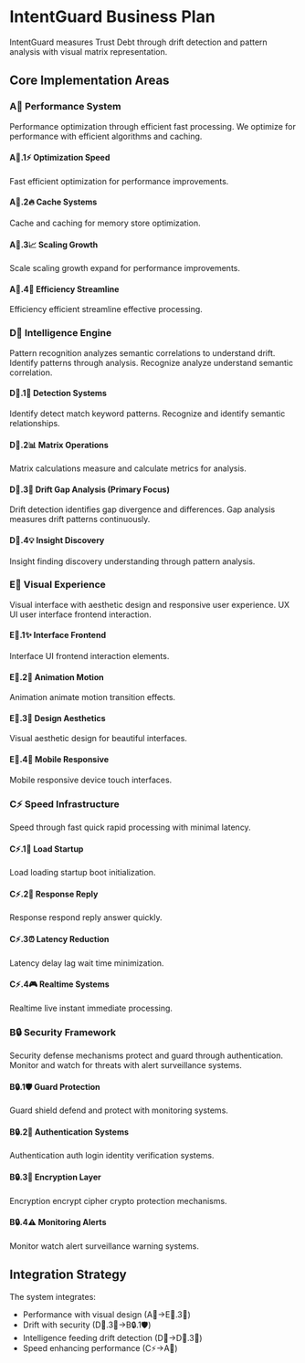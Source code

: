 # IntentGuard Business Plan

IntentGuard measures Trust Debt through drift detection and pattern analysis with visual matrix representation.

## Core Implementation Areas

### A🚀 Performance System
Performance optimization through efficient fast processing. We optimize for performance with efficient algorithms and caching.

#### A🚀.1⚡ Optimization Speed
Fast efficient optimization for performance improvements.

#### A🚀.2🔥 Cache Systems
Cache and caching for memory store optimization.

#### A🚀.3📈 Scaling Growth
Scale scaling growth expand for performance improvements.

#### A🚀.4🎯 Efficiency Streamline
Efficiency efficient streamline effective processing.

### D🧠 Intelligence Engine
Pattern recognition analyzes semantic correlations to understand drift. Identify patterns through analysis. Recognize analyze understand semantic correlation.

#### D🧠.1🤖 Detection Systems
Identify detect match keyword patterns. Recognize and identify semantic relationships.

#### D🧠.2📊 Matrix Operations
Matrix calculations measure and calculate metrics for analysis.

#### D🧠.3🔮 Drift Gap Analysis (Primary Focus)
Drift detection identifies gap divergence and differences. Gap analysis measures drift patterns continuously.

#### D🧠.4💡 Insight Discovery
Insight finding discovery understanding through pattern analysis.

### E🎨 Visual Experience
Visual interface with aesthetic design and responsive user experience. UX UI user interface frontend interaction.

#### E🎨.1✨ Interface Frontend
Interface UI frontend interaction elements.

#### E🎨.2🎪 Animation Motion
Animation animate motion transition effects.

#### E🎨.3🎨 Design Aesthetics
Visual aesthetic design for beautiful interfaces.

#### E🎨.4📱 Mobile Responsive
Mobile responsive device touch interfaces.

### C⚡ Speed Infrastructure
Speed through fast quick rapid processing with minimal latency.

#### C⚡.1🚀 Load Startup
Load loading startup boot initialization.

#### C⚡.2💨 Response Reply
Response respond reply answer quickly.

#### C⚡.3⏰ Latency Reduction
Latency delay lag wait time minimization.

#### C⚡.4🎮 Realtime Systems
Realtime live instant immediate processing.

### B🔒 Security Framework
Security defense mechanisms protect and guard through authentication. Monitor and watch for threats with alert surveillance systems.

#### B🔒.1🛡️ Guard Protection
Guard shield defend and protect with monitoring systems.

#### B🔒.2🔑 Authentication Systems
Authentication auth login identity verification systems.

#### B🔒.3🔐 Encryption Layer
Encryption encrypt cipher crypto protection mechanisms.

#### B🔒.4⚠️ Monitoring Alerts
Monitor watch alert surveillance warning systems.

## Integration Strategy

The system integrates:
- Performance with visual design (A🚀→E🎨.3🎨)
- Drift with security (D🧠.3🔮→B🔒.1🛡️)
- Intelligence feeding drift detection (D🧠→D🧠.3🔮)
- Speed enhancing performance (C⚡→A🚀)